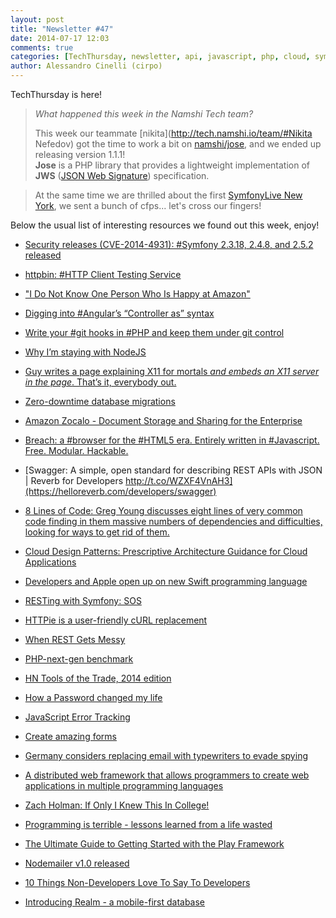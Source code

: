 ```yaml
---
layout: post
title: "Newsletter #47"
date: 2014-07-17 12:03
comments: true
categories: [TechThursday, newsletter, api, javascript, php, cloud, symfony2, rest, nodejs]
author: Alessandro Cinelli (cirpo)
---
```


TechThursday is here!


>*What happened this week in the Namshi Tech team?*
>
>This week our teammate [nikita](http://tech.namshi.io/team/#Nikita Nefedov) got the time to work a bit on [namshi/jose](https://github.com/namshi/jose), and we ended up releasing version 1.1.1!<br />
>**Jose** is a PHP library that provides a lightweight implementation of **JWS** ([JSON Web Signature](http://tools.ietf.org/html/draft-jones-json-web-signature-04)) specification.

>At the same time we are thrilled about the first [SymfonyLive New York](http://symfony.com/blog/symfonylive-new-york-here-we-come-october-9-10), we sent a bunch of cfps... let's cross our fingers!


Below the usual list of interesting resources we found out this week, enjoy!

* [Security releases (CVE-2014-4931): #Symfony 2.3.18, 2.4.8, and 2.5.2 released](http://buff.ly/1jQCIdf)

* [httpbin: #HTTP Client Testing Service](http://buff.ly/1mh5zBN)

* ["I Do Not Know One Person Who Is Happy at Amazon"](http://buff.ly/1rfPkgd)

* [Digging into #Angular’s “Controller as” syntax](http://buff.ly/1mdnKYY)

* [Write your #git hooks in #PHP and keep them under git control](http://buff.ly/1oTCIIf)

* [Why I’m staying with NodeJS](http://buff.ly/1tAEK55)

<!-- more -->

* [Guy writes a page explaining X11 for mortals *and embeds an X11 server in the page*. That’s it, everybody out.](http://t.co/ip61zsw87v)

* [Zero-downtime database migrations](http://buff.ly/1nh6IJW)

* [Amazon Zocalo - Document Storage and Sharing for the Enterprise](http://buff.ly/1qqGUyy)

* [Breach: a #browser for the #HTML5 era. Entirely written in #Javascript. Free. Modular. Hackable.](http://buff.ly/1jhYrdw)

* [Swagger: A simple, open standard for describing REST APIs with JSON | Reverb for Developers http://t.co/WZXF4VnAH3](https://helloreverb.com/developers/swagger)

* [8 Lines of Code: Greg Young discusses eight lines of very common code finding in them massive numbers of dependencies and difficulties, looking for ways to get rid of them.](http://www.infoq.com/presentations/8-lines-code-refactoring)

* [Cloud Design Patterns: Prescriptive Architecture Guidance for Cloud Applications](http://msdn.microsoft.com/en-us/library/dn568099.aspx#_The_Sample_Applications)

* [Developers and Apple open up on new Swift programming language](http://www.zdnet.com/developers-and-apple-open-up-on-new-swift-programming-language-7000031536)

* [RESTing with Symfony: SOS](http://williamdurand.fr/2014/07/02/resting-with-symfony-sos/)

* [HTTPie is a user-friendly cURL replacement](https://github.com/jakubroztocil/httpie)

* [When REST Gets Messy](https://zapier.com/engineering/when-rest-gets-messy/)

* [PHP-next-gen benchmark](http://zsuraski.blogspot.co.il/2014/07/benchmarking-phpng.html?m=1)

* [HN Tools of the Trade, 2014 edition](https://github.com/cjbarber/ToolsOfTheTrade)

* [How a Password changed my life](https://medium.com/@manicho/how-a-password-changed-my-life-7af5d5f28038)

* [JavaScript Error Tracking](http://trackjs.com/)

* [Create amazing forms](https://formcrafts.com/)

* [Germany considers replacing email with typewriters to evade spying](http://nakedsecurity.sophos.com/2014/07/16/germany-considers-replacing-email-with-typewriters-to-evade-spying)

* [A distributed web framework that allows programmers to create web applications in multiple programming languages](https://github.com/sausheong/polyglot)

* [Zach Holman: If Only I Knew This In College!](http://vimeo.com/92087878)

* [Programming is terrible - lessons learned from a life wasted](http://programmingisterrible.com/)

* [The Ultimate Guide to Getting Started with the Play Framework](http://brikis98.blogspot.ae/2014/03/the-ultimate-guide-to-getting-started.html)

* [Nodemailer v1.0 released](http://www.andrisreinman.com/nodemailer-v1-0/)

* [10 Things Non-Developers Love To Say To Developers](http://blog.newrelic.com/2014/07/15/geekspeak-data/)

* [Introducing Realm - a mobile-first database](http://realm.io/news/introducing-realm)